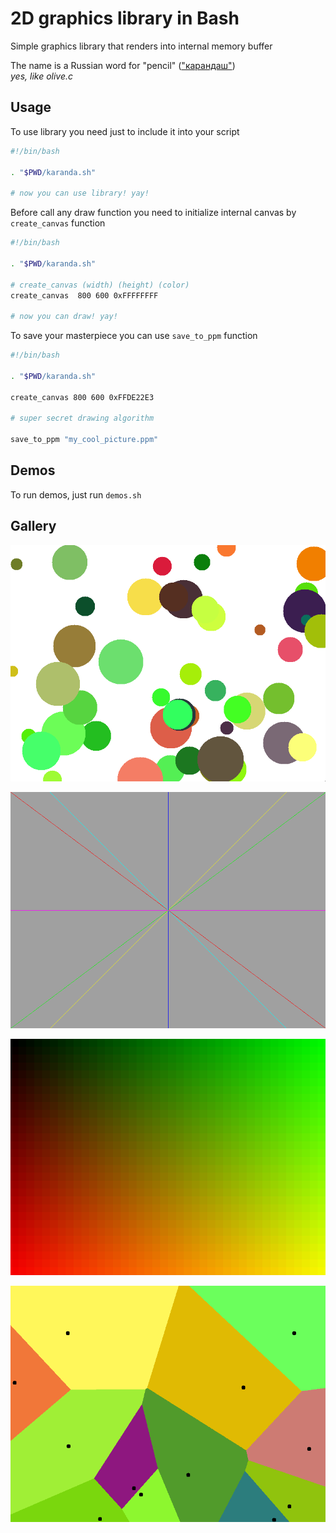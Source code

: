 # 2D graphics library in Bash

Simple graphics library that renders into internal memory buffer

The name is a Russian word for "pencil" (["карандаш"](https://translate.google.com/?sl=ru&tl=en&text=%D0%BA%D0%B0%D1%80%D0%B0%D0%BD%D0%B4%D0%B0%D1%88&op=translate)) \
*yes, like olive.c*

## Usage

To use library you need just to include it into your script

```bash
#!/bin/bash

. "$PWD/karanda.sh"

# now you can use library! yay!
```

Before call any draw function you need to initialize internal canvas by `create_canvas` function

```bash
#!/bin/bash

. "$PWD/karanda.sh"

# create_canvas (width) (height) (color)
create_canvas  800 600 0xFFFFFFFF

# now you can draw! yay!
```

To save your masterpiece you can use `save_to_ppm` function

```bash
#!/bin/bash

. "$PWD/karanda.sh"

create_canvas 800 600 0xFFDE22E3

# super secret drawing algorithm

save_to_ppm "my_cool_picture.ppm"
```

## Demos

To run demos, just run `demos.sh`

## Gallery

![circles](images/circles.png)

![lines](images/lines.png)

![rectangles](images/rectangles.png)

![voronoi](images/voronoi.png)
